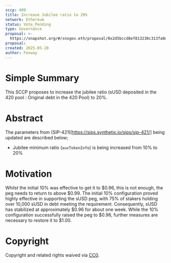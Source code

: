 ```yaml
---
sccp: 409
title: Increase Jubilee ratio to 20% 
network: Ethereum
status: Vote_Pending
type: Governance
proposal: >-
  https://snapshot.org/#/snxgov.eth/proposal/0x2d5bccd8ef813230c313fa0d7a90179cdfa713ee63d20de6b73503f12c285458
proposal: 
created: 2025-05-28
author: Fenway
---
```


# Simple Summary

This SCCP proposes to increase the jubilee ratio (sUSD deposited in the 420 pool : Original debt in the 420 Pool) to 20%.

# Abstract

The parameters from (SIP-421)[https://sips.synthetix.io/sips/sip-421/] being updated are described below;
- Jubilee minimum ratio (`auxTokenInfo`) is being increased from 10% to 20%

# Motivation

Whilst the initial 10% was effective to get it to $0.96, this is not enough, the peg needs to return to above $0.99. The initial 10% configuration proved highly effective in supporting the sUSD peg, with 75% of stakers holding over 10,000 sUSD in debt meeting the requirement. Consequently, sUSD has stabilized at approximately $0.96 for about one week. While the 10% configuration successfully raised the peg to $0.96, further measures are necessary to restore it to $1.00.


# Copyright
Copyright and related rights waived via [CC0](https://creativecommons.org/publicdomain/zero/1.0/).
